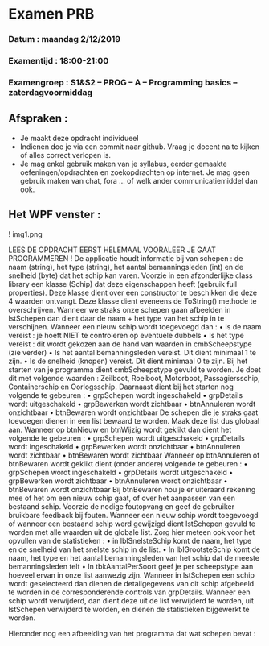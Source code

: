# Examen PRB 
### Datum : maandag 2/12/2019
### Examentijd : 18:00-21:00
### Examengroep : S1&S2 – PROG – A – Programming basics – zaterdagvoormiddag
## Afspraken :
-	Je maakt deze opdracht individueel
-	Indienen doe je via een commit naar github.  Vraag je docent na te kijken of alles correct verlopen is.
-	Je mag enkel gebruik maken van je syllabus, eerder gemaakte oefeningen/opdrachten en zoekopdrachten op internet.  Je mag geen gebruik maken van chat, fora … of welk ander communicatiemiddel dan ook.

## Het WPF venster :

! img1.png














LEES DE OPDRACHT EERST HELEMAAL VOORALEER JE GAAT PROGRAMMEREN !
De applicatie houdt informatie bij van schepen : de naam (string), het type (string), het aantal bemanningsleden (int) en de snelheid (byte) dat het schip kan varen.
Voorzie in een afzonderlijke class library een klasse (Schip) dat deze eigenschappen heeft (gebruik full properties).
Deze klasse dient over een constructor te beschikken die deze 4 waarden ontvangt.
Deze klasse dient eveneens de ToString() methode te overschrijven.  Wanneer we straks onze schepen gaan afbeelden in lstSchepen dan dient daar de naam + het type van het schip in te verschijnen.
Wanneer een nieuw schip wordt toegevoegd dan : 
•	Is de naam vereist : je hoeft NIET te controleren op eventuele dubbels
•	Is het type vereist : dit wordt gekozen aan de hand van waarden in cmbScheepstype (zie verder)
•	Is het aantal bemanningsleden vereist.  Dit dient minimaal 1 te zijn.
•	Is de snelheid (knopen) vereist.  Dit dient minimaal 0 te zijn.
Bij het starten van je programma dient cmbScheepstype gevuld te worden.  Je doet dit met volgende waarden : Zeilboot, Roeiboot, Motorboot, Passagiersschip, Containerschip en Oorlogsschip.
Daarnaast dient bij het starten nog volgende te gebeuren : 
•	grpSchepen wordt ingeschakeld
•	grpDetails wordt uitgeschakeld
•	grpBewerken wordt zichtbaar
•	btnAnnuleren wordt onzichtbaar
•	btnBewaren wordt onzichtbaar
De schepen die je straks gaat toevoegen dienen in een list bewaard te worden.  Maak deze list dus globaal aan.
Wanneer op btnNieuw en btnWijzig wordt geklikt dan dient het volgende te gebeuren : 
•	grpSchepen wordt uitgeschakeld
•	grpDetails wordt ingeschakeld
•	grpBewerken wordt onzichtbaar
•	btnAnnuleren wordt zichtbaar
•	btnBewaren wordt zichtbaar
Wanneer op btnAnnuleren of btnBewaren wordt geklikt dient (onder andere) volgende te gebeuren : 
•	grpSchepen wordt ingeschakeld
•	grpDetails wordt uitgeschakeld
•	grpBewerken wordt zichtbaar
•	btnAnnuleren wordt onzichtbaar
•	btnBewaren wordt onzichtbaar
Bij btnBewaren hou je er uiteraard rekening mee of het om een nieuw schip gaat, of over het aanpassen van een bestaand schip.
Voorzie de nodige foutopvang en geef de gebruiker bruikbare feedback bij fouten.
Wanneer een nieuw schip wordt toegevoegd of wanneer een bestaand schip werd gewijzigd dient lstSchepen gevuld te worden met alle waarden uit de globale list.
Zorg hier meteen ook voor het opvullen van de statistieken : 
•	in lblSnelsteSchip komt de naam, het type en de snelheid van het snelste schip in de list.
•	In lblGrootsteSchip komt de naam, het type en het aantal bemanningsleden van het schip dat de meeste bemanningsleden telt
•	In tbkAantalPerSoort geef je per scheepstype aan hoeveel ervan in onze list aanwezig zijn.
Wanneer in lstSchepen een schip wordt geselecteerd dan dienen de detailgegevens van dit schip afgebeeld te worden in de corresponderende controls van grpDetails.
Wanneer een schip wordt verwijderd, dan dient deze uit de list verwijderd te worden, uit lstSchepen verwijderd te worden, en dienen de statistieken bijgewerkt te worden.

Hieronder nog een afbeelding van het programma dat wat schepen bevat : 

 




